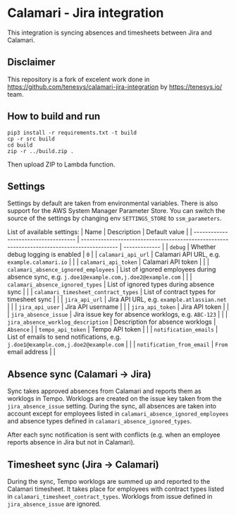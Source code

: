# Calamari - Jira integration
This integration is syncing absences and timesheets between Jira and Calamari.

## Disclaimer
This repository is a fork of excelent work done in https://github.com/tenesys/calamari-jira-integration by https://tenesys.io/ team.

## How to build and run
```
pip3 install -r requirements.txt -t build
cp -r src build
cd build
zip -r ../build.zip .
```
Then upload ZIP to Lambda function.

## Settings
Settings by default are taken from environmental variables. There is also support for the AWS System Manager Parameter Store. You can switch the source of the settings by changing env `SETTINGS_STORE` to `ssm_parameters`.

List of available settings:
| Name                                 | Description                                                                                 | Default value |
| ------------------------------------ | ------------------------------------------------------------------------------------------- | ------------- |
| `debug`                              | Whether debug logging is enabled                                                            | `0`           |
| `calamari_api_url`                   | Calamari API URL, e.g. `example.calamari.io`                                                |               |
| `calamari_api_token`                 | Calamari API token                                                                          |               |
| `calamari_absence_ignored_employees` | List of ignored employees during absence sync, e.g. `j.doe1@example.com,j.doe2@example.com` |               |
| `calamari_absence_ignored_types`     | List of ignored types during absence sync                                                   |               |
| `calamari_timesheet_contract_types`  | List of contract types for timesheet sync                                                   |               |
| `jira_api_url`                       | Jira API URL, e.g. `example.atlassian.net`                                                  |               |
| `jira_api_user`                      | Jira API username                                                                           |               |
| `jira_api_token`                     | Jira API token                                                                              |               |
| `jira_absence_issue`                 | Jira issue key for absence worklogs, e.g. `ABC-123`                                         |               |
| `jira_absence_worklog_description`   | Description for absence worklogs                                                            | `Absence`     |
| `tempo_api_token`                    | Tempo API token                                                                             |               |
| `notification_emails`                | List of emails to send notifications, e.g. `j.doe1@example.com,j.doe2@example.com`          |               |
| `notification_from_email`            | `From` email address                                                                        |               |


## Absence sync (Calamari -> Jira)
Sync takes approved absences from Calamari and reports them as worklogs in Tempo. Worklogs are created on the issue key taken from the `jira_absence_issue` setting. During the sync, all absences are taken into account except for employees listed in `calamari_absence_ignored_employees` and absence types defined in `calamari_absence_ignored_types`.

After each sync notification is sent with conflicts (e.g. when an employee reports absence in Jira but not in Calamari).

## Timesheet sync (Jira -> Calamari)
During the sync, Tempo worklogs are summed up and reported to the Calamari timesheet. It takes place for employees with contract types listed in `calamari_timesheet_contract_types`. Worklogs from issue defined in `jira_absence_issue` are ignored.
